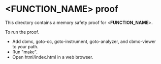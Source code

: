 <__FUNCTION_NAME__> proof
==============

This directory contains a memory safety proof for <__FUNCTION_NAME__>.

To run the proof.
* Add cbmc, goto-cc, goto-instrument, goto-analyzer, and cbmc-viewer
  to your path.
* Run "make".
* Open html/index.html in a web browser.
